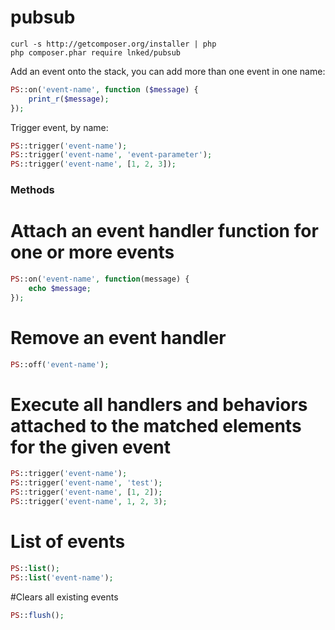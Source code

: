 # pubsub

```shell
curl -s http://getcomposer.org/installer | php
php composer.phar require lnked/pubsub
```

Add an event onto the stack, you can add more than one event in one name:

```php
PS::on('event-name', function ($message) {
    print_r($message);
});
```

Trigger event, by name:

```php
PS::trigger('event-name');
PS::trigger('event-name', 'event-parameter');
PS::trigger('event-name', [1, 2, 3]);
```

### Methods

# Attach an event handler function for one or more events
```php
PS::on('event-name', function(message) {
    echo $message;
});
```

# Remove an event handler
```php
PS::off('event-name');
```

# Execute all handlers and behaviors attached to the matched elements for the given event
```php
PS::trigger('event-name');
PS::trigger('event-name', 'test');
PS::trigger('event-name', [1, 2]);
PS::trigger('event-name', 1, 2, 3);
```

# List of events
```php
PS::list();
PS::list('event-name');
```

#Clears all existing events
```php
PS::flush();
```
